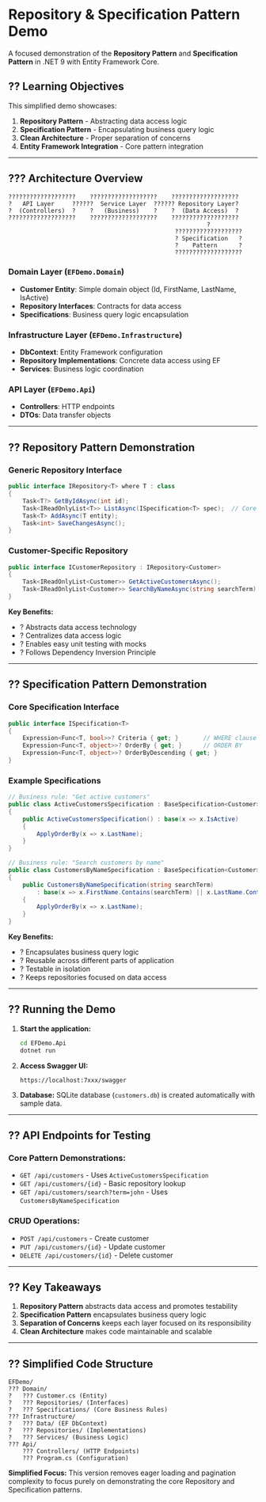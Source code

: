 # Repository & Specification Pattern Demo

A focused demonstration of the **Repository Pattern** and **Specification Pattern** in .NET 9 with Entity Framework Core.

## ?? Learning Objectives

This simplified demo showcases:
1. **Repository Pattern** - Abstracting data access logic
2. **Specification Pattern** - Encapsulating business query logic
3. **Clean Architecture** - Proper separation of concerns
4. **Entity Framework Integration** - Core pattern integration

---

## ??? Architecture Overview

```
???????????????????    ???????????????????    ???????????????????
?   API Layer     ??????  Service Layer  ?????? Repository Layer?
?  (Controllers)  ?    ?   (Business)    ?    ?  (Data Access)  ?
???????????????????    ???????????????????    ???????????????????
                                                        ?
                                               ???????????????????
                                               ? Specification   ?
                                               ?    Pattern      ?
                                               ???????????????????
```

### Domain Layer (`EFDemo.Domain`)
- **Customer Entity**: Simple domain object (Id, FirstName, LastName, IsActive)
- **Repository Interfaces**: Contracts for data access
- **Specifications**: Business query logic encapsulation

### Infrastructure Layer (`EFDemo.Infrastructure`)
- **DbContext**: Entity Framework configuration
- **Repository Implementations**: Concrete data access using EF
- **Services**: Business logic coordination

### API Layer (`EFDemo.Api`)
- **Controllers**: HTTP endpoints
- **DTOs**: Data transfer objects

---

## ?? Repository Pattern Demonstration

### Generic Repository Interface
```csharp
public interface IRepository<T> where T : class
{
    Task<T?> GetByIdAsync(int id);
    Task<IReadOnlyList<T>> ListAsync(ISpecification<T> spec);  // Core method
    Task<T> AddAsync(T entity);
    Task<int> SaveChangesAsync();
}
```

### Customer-Specific Repository
```csharp
public interface ICustomerRepository : IRepository<Customer>
{
    Task<IReadOnlyList<Customer>> GetActiveCustomersAsync();
    Task<IReadOnlyList<Customer>> SearchByNameAsync(string searchTerm);
}
```

**Key Benefits:**
- ? Abstracts data access technology
- ? Centralizes data access logic
- ? Enables easy unit testing with mocks
- ? Follows Dependency Inversion Principle

---

## ?? Specification Pattern Demonstration

### Core Specification Interface
```csharp
public interface ISpecification<T>
{
    Expression<Func<T, bool>>? Criteria { get; }       // WHERE clause
    Expression<Func<T, object>>? OrderBy { get; }      // ORDER BY
    Expression<Func<T, object>>? OrderByDescending { get; }
}
```

### Example Specifications
```csharp
// Business rule: "Get active customers"
public class ActiveCustomersSpecification : BaseSpecification<Customer>
{
    public ActiveCustomersSpecification() : base(x => x.IsActive)
    {
        ApplyOrderBy(x => x.LastName);
    }
}

// Business rule: "Search customers by name"
public class CustomersByNameSpecification : BaseSpecification<Customer>
{
    public CustomersByNameSpecification(string searchTerm) 
        : base(x => x.FirstName.Contains(searchTerm) || x.LastName.Contains(searchTerm))
    {
        ApplyOrderBy(x => x.LastName);
    }
}
```

**Key Benefits:**
- ? Encapsulates business query logic
- ? Reusable across different parts of application
- ? Testable in isolation
- ? Keeps repositories focused on data access

---

## ?? Running the Demo

1. **Start the application:**
   ```bash
   cd EFDemo.Api
   dotnet run
   ```

2. **Access Swagger UI:**
   ```
   https://localhost:7xxx/swagger
   ```

3. **Database:** SQLite database (`customers.db`) is created automatically with sample data.

---

## ?? API Endpoints for Testing

### Core Pattern Demonstrations:
- `GET /api/customers` - Uses `ActiveCustomersSpecification`
- `GET /api/customers/{id}` - Basic repository lookup
- `GET /api/customers/search?term=john` - Uses `CustomersByNameSpecification`

### CRUD Operations:
- `POST /api/customers` - Create customer
- `PUT /api/customers/{id}` - Update customer  
- `DELETE /api/customers/{id}` - Delete customer

---

## ?? Key Takeaways

1. **Repository Pattern** abstracts data access and promotes testability
2. **Specification Pattern** encapsulates business query logic  
3. **Separation of Concerns** keeps each layer focused on its responsibility
4. **Clean Architecture** makes code maintainable and scalable

---

## ?? Simplified Code Structure

```
EFDemo/
??? Domain/
?   ??? Customer.cs (Entity)
?   ??? Repositories/ (Interfaces)
?   ??? Specifications/ (Core Business Rules)
??? Infrastructure/
?   ??? Data/ (EF DbContext)
?   ??? Repositories/ (Implementations)
?   ??? Services/ (Business Logic)
??? Api/
    ??? Controllers/ (HTTP Endpoints)
    ??? Program.cs (Configuration)
```

**Simplified Focus:** This version removes eager loading and pagination complexity to focus purely on demonstrating the core Repository and Specification patterns.